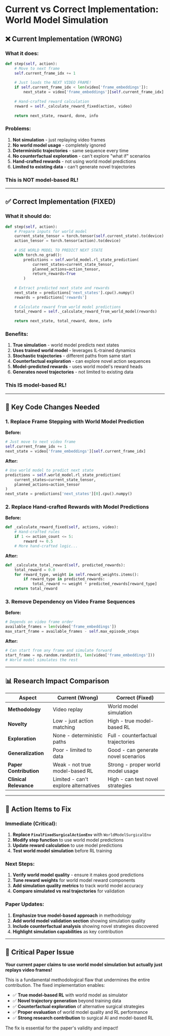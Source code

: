 # Current vs Correct Implementation: World Model Simulation

## ❌ Current Implementation (WRONG)

### What it does:
```python
def step(self, action):
    # Move to next frame
    self.current_frame_idx += 1
    
    # Just loads the NEXT VIDEO FRAME!
    if self.current_frame_idx < len(video['frame_embeddings']):
        next_state = video['frame_embeddings'][self.current_frame_idx]
    
    # Hand-crafted reward calculation
    reward = self._calculate_reward_fixed(action, video)
    
    return next_state, reward, done, info
```

### Problems:
1. **Not simulation** - just replaying video frames
2. **No world model usage** - completely ignored
3. **Deterministic trajectories** - same sequence every time
4. **No counterfactual exploration** - can't explore "what if" scenarios
5. **Hand-crafted rewards** - not using world model predictions
6. **Limited to existing data** - can't generate novel trajectories

### This is NOT model-based RL!

---

## ✅ Correct Implementation (FIXED)

### What it should do:
```python
def step(self, action):
    # Prepare inputs for world model
    current_state_tensor = torch.tensor(self.current_state).to(device)
    action_tensor = torch.tensor(action).to(device)
    
    # USE WORLD MODEL TO PREDICT NEXT STATE
    with torch.no_grad():
        predictions = self.world_model.rl_state_prediction(
            current_states=current_state_tensor,
            planned_actions=action_tensor,
            return_rewards=True
        )
    
    # Extract predicted next state and rewards
    next_state = predictions['next_states'].cpu().numpy()
    rewards = predictions['rewards']
    
    # Calculate reward from world model predictions
    total_reward = self._calculate_reward_from_world_model(rewards)
    
    return next_state, total_reward, done, info
```

### Benefits:
1. **True simulation** - world model predicts next states
2. **Uses trained world model** - leverages IL-trained dynamics
3. **Stochastic trajectories** - different paths from same start
4. **Counterfactual exploration** - can explore novel action sequences
5. **Model-predicted rewards** - uses world model's reward heads
6. **Generates novel trajectories** - not limited to existing data

### This IS model-based RL!

---

## 🔧 Key Code Changes Needed

### 1. Replace Frame Stepping with World Model Prediction

**Before:**
```python
# Just move to next video frame
self.current_frame_idx += 1
next_state = video['frame_embeddings'][self.current_frame_idx]
```

**After:**
```python
# Use world model to predict next state
predictions = self.world_model.rl_state_prediction(
    current_states=current_state_tensor,
    planned_actions=action_tensor
)
next_state = predictions['next_states'][0].cpu().numpy()
```

### 2. Replace Hand-crafted Rewards with Model Predictions

**Before:**
```python
def _calculate_reward_fixed(self, actions, video):
    # Hand-crafted rules
    if 1 <= action_count <= 5:
        reward += 0.5
    # More hand-crafted logic...
```

**After:**
```python
def _calculate_total_reward(self, predicted_rewards):
    total_reward = 0.0
    for reward_type, weight in self.reward_weights.items():
        if reward_type in predicted_rewards:
            total_reward += weight * predicted_rewards[reward_type]
    return total_reward
```

### 3. Remove Dependency on Video Frame Sequences

**Before:**
```python
# Depends on video frame order
available_frames = len(video['frame_embeddings'])
max_start_frame = available_frames - self.max_episode_steps
```

**After:**
```python
# Can start from any frame and simulate forward
start_frame = np.random.randint(0, len(video['frame_embeddings']))
# World model simulates the rest
```

---

## 📊 Research Impact Comparison

| Aspect | Current (Wrong) | Correct (Fixed) |
|--------|----------------|-----------------|
| **Methodology** | Video replay | World model simulation |
| **Novelty** | Low - just action matching | High - true model-based RL |
| **Exploration** | None - deterministic paths | Full - counterfactual trajectories |
| **Generalization** | Poor - limited to data | Good - can generate novel scenarios |
| **Paper Contribution** | Weak - not true model-based RL | Strong - proper world model usage |
| **Clinical Relevance** | Limited - can't explore alternatives | High - can test novel strategies |

---

## 🎯 Action Items to Fix

### Immediate (Critical):
1. **Replace `FinalFixedSurgicalActionEnv`** with `WorldModelSurgicalEnv`
2. **Modify step function** to use world model predictions
3. **Update reward calculation** to use model predictions
4. **Test world model simulation** before RL training

### Next Steps:
1. **Verify world model quality** - ensure it makes good predictions
2. **Tune reward weights** for world model reward components
3. **Add simulation quality metrics** to track world model accuracy
4. **Compare simulated vs real trajectories** for validation

### Paper Updates:
1. **Emphasize true model-based approach** in methodology
2. **Add world model validation section** showing simulation quality
3. **Include counterfactual analysis** showing novel strategies discovered
4. **Highlight simulation capabilities** as key contribution

---

## 🚨 Critical Paper Issue

**Your current paper claims to use world model simulation but actually just replays video frames!**

This is a fundamental methodological flaw that undermines the entire contribution. The fixed implementation enables:

- ✅ **True model-based RL** with world model as simulator
- ✅ **Novel trajectory generation** beyond training data
- ✅ **Counterfactual exploration** of alternative surgical strategies
- ✅ **Proper evaluation** of world model quality and RL performance
- ✅ **Strong research contribution** to surgical AI and model-based RL

The fix is essential for the paper's validity and impact!
